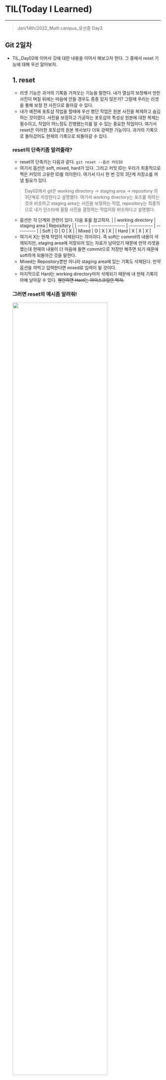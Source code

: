 # TIL(Today I Learned)

___
> Jan/14th/2022_Multi campus_유선종 Day3
## Git 2일차
- TIL_Day02에 이어서 깃에 대한 내용을 이어서 해보고자 한다. 그 중에서 reset 기능에 대해 우선 알아보자.
  ## 1. reset
   - 리셋 기능은 과거의 기록을 가져오는 기능을 말한다. 내가 열심히 보정해서 만든 사진이 며칠 뒤에는 마음에 안들 경우도 종종 있지 않은가? 그럴때 우리는 리셋을 통해 보정 전 사진으로 돌아갈 수 있다.
   - 내가 예전에 포토샵 작업을 할때에 우선 했던 작업은 원본 사진을 복제하고 숨김하는 것이였다. 사진을 보정하고 가공하는 포토샵의 특성상 원본에 대한 복제는 필수이고, 작업이 어느정도 진행됐는지를 알 수 있는 중요한 작업이다. 여기서 reset은 이러한 포토샵의 원본 복사보다 더욱 강력한 기능이다. 과거의 기록으로 돌아갔어도 현재의 기록으로 되돌아갈 수 있다.
   ### reset의 단축키좀 알려줄래?
     - reset의 단축키는 다음과 같다.    `git reset --옵션 커밋ID`
     - 여기서 옵션은 soft, mixed, hard가 있다. 그리고 커밋 ID는 우리가 최종적으로 찍은 커밋의 고유한 ID를 의미한다. 여기서 다시 한 번 깃의 3단계 저장소를 꺼낼 필요가 있다.
    > Day02에서 git은 working directory -> staging area -> repository 의 3단계로 저장한다고 설명했다. 여기서 working directory는 포즈를 취하는 것과 비슷하고 staging area는 사진을 보정하는 작업, repository는 최종적으로 내가 인스타에 올릴 사진을 결정하는 작업이랑 비슷하다고 설명했다.
     - 옵션은 각 단계와 관련이 있다. 다음 표를 참고하자.
    |       | working directory | staging area | Repository |
    | ----- | ----------------- | ------------ | ---------- |
    | Soft  | O                 | O            | X          |
    | Mixed | O                 | X            | X          |
    | Hard  | X                 | X            | X          |
   - 여기서 X는 현재 작업이 삭제된다는 의미이다. 즉 soft는 commit의 내용이 삭제되지만, staging area에 저장되어 있는 자료가 남아있기 때문에 만약 리셋을 했는데 현재의 내용이 더 마음에 들면 commit으로 저장만 해주면 되기 때문에 soft하게 되돌아간 것을 말한다.
   -  Mixed는 Repository뿐만 아니라 staging area에 있는 기록도 삭제된다. 만약 옵션을 까먹고 입력한다면 mixed로 입력이 될 것이다.
   -  마지막으로 Hard는 working directory마저 삭제되기 때문에 내 현재 기록이 아예 날아갈 수 있다. ~~웬만하면 Hard는 아이스크림만 먹자.~~
   ### 그러면 reset의 예시좀 알려줘!
    <img width = "80%" src="https://user-images.githubusercontent.com/97590480/149522239-4f65800c-4007-40a5-b827-f9aae98a6ba3.png">   

   - 여기 보면 노란색으로 쌓인 수많은 commit들을 볼 수 있다. 저것들은 깃헙에 내가 생각한대로 안올라가서 애를 먹은 흔적들이다.
   > 저 기록들을 보고 싶다면 `git log --oneline`을 입력하면 된다.
    - 저기 중에서 내가 Day2_1 commit으로 돌아가고 싶다면 `git reset --mixed 9c11d47`을 입력하면 된다.

    <img width = "80%" src="https://user-images.githubusercontent.com/97590480/149523046-ad0471bf-8b50-452b-a91c-f0a42b5f2ace.png">

 > 9c11d47 옆에 head가 생긴 것을 볼 수 있다. head는 현재 내가 있는 커밋을 의미하므로 reset을 통해 제대로 과거로 돌아왔다는 것을 알 수 있다.

  ### 도와줘! 실수로 다른 커밋으로 리셋했어!
   - `git log --oneline`을 입력하여 봤는데 실수로 원래 내가 되돌아가려했던 커밋이 사라졌다면 기록을 보며 좌절하지 말자. `git reflog`를 입력하면 삭제했던 내 커밋들이 다시 나오는 것을 볼 수 있다.
   - 기억하자. 보정하며 만든 사진은 지워지지 않는다. __절대 커밋은 사라지지 않는다.__
   > 만약 깃헙에 커밋들이 그대로 있고 reset을 했다면 절대로 git push 하지 말자. 로컬의 버전과 리모트의 버전이 맞지 않아서 에러가 발생한다. pull을 이용해서 맞춰주거나 다시 reset으로 되돌아가자.
 ## 2. revert
   - reset과 비슷하지만 revert는 다른 개념이다. reset은 과거의 커밋으로 되돌아가기 때문에 그 커밋보다 나중에 쓰여진 커밋들은 사라지지만 ~~겉보기에~~, revert는 과거로 돌아가는 커밋을 새로 쌓아올린다고 생각하면 된다. 즉, 포토샵에서 숨겨놨던 원본 사진을 맨 상위 레이어로 올려놓는다고 보면 된다.
   - 단축키는 `git revert 커밋 ID`이다. reset이 귀찮다면 그냥 revert로 새로운 원본 레이어를 쌓자.
 